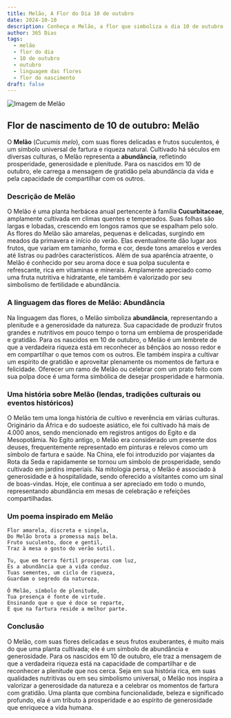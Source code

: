 ```yaml
---
title: Melão, A Flor do Dia 10 de outubro
date: 2024-10-10
description: Conheça o Melão, a flor que simboliza o dia 10 de outubro e seu significado 'Abundância'. Explore a beleza e o simbolismo desta flor encantadora.
author: 365 Dias
tags:
  - melão
  - flor do dia
  - 10 de outubro
  - outubro
  - linguagem das flores
  - flor do nascimento
draft: false
---
```


![Imagem de Melão](https://cdn.pixabay.com/photo/2022/04/01/14/43/melon-flower-7104975_1280.jpg#center)


## Flor de nascimento de 10 de outubro: Melão

O **Melão** (_Cucumis melo_), com suas flores delicadas e frutos suculentos, é um símbolo universal de fartura e riqueza natural. Cultivado há séculos em diversas culturas, o Melão representa a **abundância**, refletindo prosperidade, generosidade e plenitude. Para os nascidos em 10 de outubro, ele carrega a mensagem de gratidão pela abundância da vida e pela capacidade de compartilhar com os outros.

### Descrição de Melão

O Melão é uma planta herbácea anual pertencente à família **Cucurbitaceae**, amplamente cultivada em climas quentes e temperados. Suas folhas são largas e lobadas, crescendo em longos ramos que se espalham pelo solo. As flores do Melão são amarelas, pequenas e delicadas, surgindo em meados da primavera e início do verão. Elas eventualmente dão lugar aos frutos, que variam em tamanho, forma e cor, desde tons amarelos e verdes até listras ou padrões característicos. Além de sua aparência atraente, o Melão é conhecido por seu aroma doce e sua polpa suculenta e refrescante, rica em vitaminas e minerais. Amplamente apreciado como uma fruta nutritiva e hidratante, ele também é valorizado por seu simbolismo de fertilidade e abundância.

### A linguagem das flores de Melão: Abundância

Na linguagem das flores, o Melão simboliza **abundância**, representando a plenitude e a generosidade da natureza. Sua capacidade de produzir frutos grandes e nutritivos em pouco tempo o torna um emblema de prosperidade e gratidão. Para os nascidos em 10 de outubro, o Melão é um lembrete de que a verdadeira riqueza está em reconhecer as bênçãos ao nosso redor e em compartilhar o que temos com os outros. Ele também inspira a cultivar um espírito de gratidão e aproveitar plenamente os momentos de fartura e felicidade. Oferecer um ramo de Melão ou celebrar com um prato feito com sua polpa doce é uma forma simbólica de desejar prosperidade e harmonia.

### Uma história sobre Melão (lendas, tradições culturais ou eventos históricos)

O Melão tem uma longa história de cultivo e reverência em várias culturas. Originário da África e do sudoeste asiático, ele foi cultivado há mais de 4.000 anos, sendo mencionado em registros antigos do Egito e da Mesopotâmia. No Egito antigo, o Melão era considerado um presente dos deuses, frequentemente representado em pinturas e relevos como um símbolo de fartura e saúde. Na China, ele foi introduzido por viajantes da Rota da Seda e rapidamente se tornou um símbolo de prosperidade, sendo cultivado em jardins imperiais. Na mitologia persa, o Melão é associado à generosidade e à hospitalidade, sendo oferecido a visitantes como um sinal de boas-vindas. Hoje, ele continua a ser apreciado em todo o mundo, representando abundância em mesas de celebração e refeições compartilhadas.

### Um poema inspirado em Melão

```
Flor amarela, discreta e singela,  
Do Melão brota a promessa mais bela.  
Fruto suculento, doce e gentil,  
Traz à mesa o gosto do verão sutil.  

Tu, que em terra fértil prosperas com luz,  
És a abundância que a vida conduz.  
Tuas sementes, um ciclo de riqueza,  
Guardam o segredo da natureza.  

Ó Melão, símbolo de plenitude,  
Tua presença é fonte de virtude.  
Ensinando que o que é doce se reparte,  
E que na fartura reside a melhor parte.  
```

### Conclusão

O Melão, com suas flores delicadas e seus frutos exuberantes, é muito mais do que uma planta cultivada; ele é um símbolo de abundância e generosidade. Para os nascidos em 10 de outubro, ele traz a mensagem de que a verdadeira riqueza está na capacidade de compartilhar e de reconhecer a plenitude que nos cerca. Seja em sua história rica, em suas qualidades nutritivas ou em seu simbolismo universal, o Melão nos inspira a valorizar a generosidade da natureza e a celebrar os momentos de fartura com gratidão. Uma planta que combina funcionalidade, beleza e significado profundo, ela é um tributo à prosperidade e ao espírito de generosidade que enriquece a vida humana.